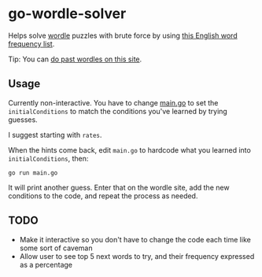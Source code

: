 # go-wordle-solver

Helps solve [wordle](https://www.powerlanguage.co.uk/wordle/) puzzles with brute force
by using [this English word frequency list](https://www.kaggle.com/rtatman/english-word-frequency).

Tip: You can [do past wordles on this site](https://metzger.media/games/wordle-archive/?levels=select).

## Usage

Currently non-interactive. You have to change [main.go](main.go) to set the `initialConditions`
to match the conditions you've learned by trying guesses.

I suggest starting with `rates`.

When the hints come back, edit `main.go` to hardcode what you learned into `initialConditions`, then:

```
go run main.go
```

It will print another guess. Enter that on the wordle site, add the new conditions to the code,
and repeat the process as needed.

## TODO

* Make it interactive so you don't have to change the code each time like some sort of caveman
* Allow user to see top 5 next words to try, and their frequency expressed as a percentage
